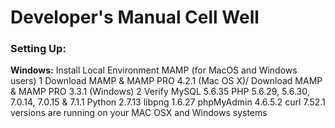 Developer's Manual Cell Well
======

### Setting Up:

**Windows:**
Install Local Environment MAMP (for MacOS and Windows users)
	1 Download MAMP & MAMP PRO 4.2.1 (Mac OS X)/ Download MAMP & MAMP PRO 3.3.1 (Windows)
	2 Verify MySQL 5.6.35
		PHP 5.6.29, 5.6.30, 7.0.14, 7.0.15 & 7.1.1
		Python 2.7.13
    		libpng 1.6.27
		phpMyAdmin 4.6.5.2
		curl 7.52.1
	  versions are running on your MAC OSX and Windows systems